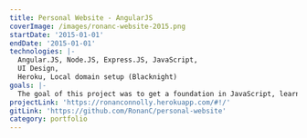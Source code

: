```yaml
---
title: Personal Website - AngularJS
coverImage: /images/ronanc-website-2015.png
startDate: '2015-01-01'
endDate: '2015-01-01'
technologies: |-
  Angular.JS, Node.JS, Express.JS, JavaScript,
  UI Design,
  Heroku, Local domain setup (Blacknight)
goals: |-
  The goal of this project was to get a foundation in JavaScript, learn AngularJS, figure out how to deploy a website, get custom email setup (hi@ronanconnolly.ie), setup the domain (local domain .ie was trickier), and hook up continuous integration/delivery.
projectLink: 'https://ronanconnolly.herokuapp.com/#!/'
gitLink: 'https://github.com/RonanC/personal-website'
category: portfolio
---
```

